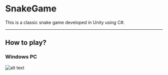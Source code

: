 # SnakeGame

This is a classic snake game developed in Unity using C#.

***

## How to play?
### Windows PC
![alt text](https://github.com/cristina1997/SnakeGame/blob/master/Snake/Assets/Sprites/Screenshots/SnakeGame.PNG)
